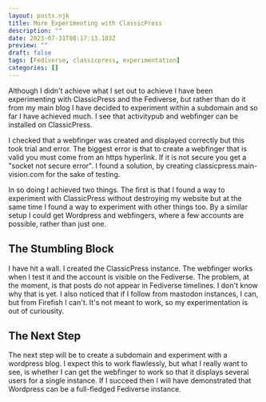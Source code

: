 ```yaml
---
layout: posts.njk
title: More Experimenting with ClassicPress
description: ""
date: 2023-07-31T08:17:13.103Z
preview: ""
draft: false
tags: [Fediverse, classicpress, experimentation]
categories: []
---
```


Although I didn't achieve what I set out to achieve I have been experimenting with ClassicPress and the Fediverse, but rather than do it from my main blog I have decided to experiment within a subdomain and so far I have achieved much. I see that activitypub and webfinger can be installed on ClassicPress.

I checked that a webfinger was created and displayed correctly but this took trial and error. The biggest error is that to create a webfinger that is valid you must come from an https hyperlink. If it is not secure you get a "socket not secure error". I found a solution, by creating classicpress.main-vision.com for the sake of testing.

In so doing I achieved two things. The first is that I found a way to experiment with ClassicPress without destroying my website but at the same time I found a way to experiment with other things too. By a similar setup I could get Wordpress and webfingers, where a few accounts are possible, rather than just one.


## The Stumbling Block

I have hit a wall. I created the ClassicPress instance. The webfinger works when I test it and the account is visible on the Fediverse. The problem, at the moment, is that posts do not appear in Fediverse timelines. I don't know why that is yet. I also noticed that if I follow from mastodon instances, I can, but from Firefish I can't. It's not meant to work, so my experimentation is out of curiousity.

## The Next Step

The next step will be to create a subdomain and experiment with a wordpress blog. I expect this to work flawlessly, but what I really want to see, is whether I can get the webfinger to work so that it displays several users for a single instance. If I succeed then I will have demonstrated that Wordpress can be a full-fledged Fediverse instance.
